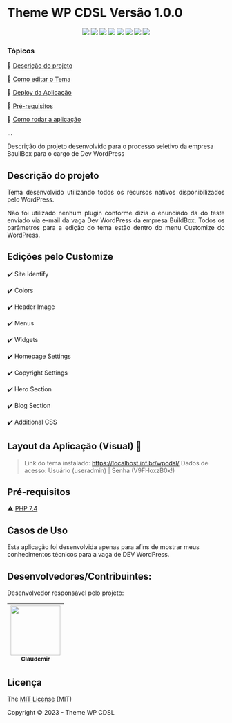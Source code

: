 <h1>Theme WP CDSL Versão 1.0.0</h1> 

<p align="center">
  <img src="https://img.shields.io/static/v1?label=wordpress&message=development&color=blue&style=for-the-badge&logo=wordpress"/>
  <img src="https://img.shields.io/static/v1?label=storm&message=deploy&color=yellow&style=for-the-badge&logo=phpstorm"/>
  <img src="https://img.shields.io/static/v1?label=php&message=language&color=green&style=for-the-badge&logo=php"/>
  <img src="https://img.shields.io/static/v1?label=html5&message=markup&color=black&style=for-the-badge&logo=html5"/>
  <img src="https://img.shields.io/static/v1?label=normalize&message=style&color=red&style=for-the-badge&logo=css3"/>
  <img src="https://img.shields.io/static/v1?label=javascript&message=script&color=brown&style=for-the-badge&logo=javascript"/>
  <img src="http://img.shields.io/static/v1?label=TESTE&message=100%&color=GREEN&style=for-the-badge"/>
  <img src="http://img.shields.io/static/v1?label=STATUS&message=CONCLUIDO&color=GREEN&style=for-the-badge"/>
</p>

### Tópicos 

:small_blue_diamond: [Descrição do projeto](#descrição-do-projeto)

:small_blue_diamond: [Como editar o Tema](#edições-pelo-customize)

:small_blue_diamond: [Deploy da Aplicação](#deploy-da-aplicação-dash)

:small_blue_diamond: [Pré-requisitos](#pré-requisitos)

:small_blue_diamond: [Como rodar a aplicação](#como-rodar-a-aplicação-arrow_forward)

... 

Descrição do projeto desenvolvido para o processo seletivo da empresa BauilBox para o cargo de Dev WordPress

## Descrição do projeto 

<p align="justify">
  Tema desenvolvido utilizando todos os recursos nativos disponibilizados pelo WordPress.
</p>
<p align="justify">
  Não foi utilizado nenhum plugin conforme dizia o enunciado da do teste enviado via e-mail da vaga Dev WordPress da empresa BuildBox. Todos os parâmetros para a edição do tema estão dentro do menu Customize do WordPress.
</p>

## Edições pelo Customize

:heavy_check_mark: Site Identify

:heavy_check_mark: Colors

:heavy_check_mark: Header Image  

:heavy_check_mark: Menus 

:heavy_check_mark: Widgets

:heavy_check_mark: Homepage Settings

:heavy_check_mark: Copyright Settings

:heavy_check_mark: Hero Section

:heavy_check_mark: Blog Section

:heavy_check_mark: Additional CSS

## Layout da Aplicação (Visual) :dash:

> Link do tema instalado: https://localhost.inf.br/wpcdsl/
> Dados de acesso: Usuário (useradmin) | Senha (V9FHoxzB0x!)


## Pré-requisitos

:warning: [PHP 7.4](https://www.php.net/releases/7_4_0.php)

## Casos de Uso

Esta aplicação foi desenvolvida apenas para afins de mostrar meus conhecimentos técnicos para a vaga de DEV WordPress.

## Desenvolvedores/Contribuintes:

Desenvolvedor responsável pelo projeto:

| [<img src="https://gitlab.com/uploads/-/system/user/avatar/12553201/avatar.png" width=115><br><sub>Claudemir</sub>](https://github.com/claudemirslopes) |
| :---: |

## Licença 

The [MIT License]() (MIT)

Copyright :copyright: 2023 - Theme WP CDSL


